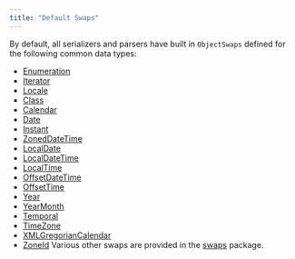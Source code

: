 ```yaml
---
title: "Default Swaps"
---
```


By default, all serializers and parsers have built in `ObjectSwaps` defined for the following common data types:
- [Enumeration](../apidocs/java/util/Enumeration.html)
- [Iterator](../apidocs/java/util/Iterator.html)
- [Locale](../apidocs/java/util/Locale.html)
- [Class](../apidocs/java/lang/Class.html)
- [Calendar](../apidocs/java/util/Calendar.html)
- [Date](../apidocs/java/util/Date.html)
- [Instant](../apidocs/java/time/Instant.html)
- [ZonedDateTime](../apidocs/java/time/ZonedDateTime.html)
- [LocalDate](../apidocs/java/time/LocalDate.html)
- [LocalDateTime](../apidocs/java/time/LocalDateTime.html)
- [LocalTime](../apidocs/java/time/LocalTime.html)
- [OffsetDateTime](../apidocs/java/time/OffsetDateTime.html)
- [OffsetTime](../apidocs/java/time/OffsetTime.html)
- [Year](../apidocs/java/time/Year.html)
- [YearMonth](../apidocs/java/time/YearMonth.html)
- [Temporal](../apidocs/java/time/temporal/Temporal.html)
- [TimeZone](../apidocs/java/util/TimeZone.html)
- [XMLGregorianCalendar](../apidocs/javax/xml/datatype/XMLGregorianCalendar.html)
- [ZoneId](../apidocs/java/time/ZoneId.html)
Various other swaps are provided in the [swaps](../apidocs/org/apache/juneau/swaps.html) package.